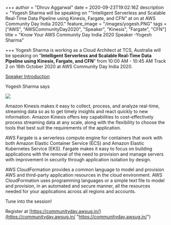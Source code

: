 +++
author = "Dhruv Aggarwal"
date = 2020-09-23T19:02:16Z
description = "Yogesh Sharma will be speaking on \"\"Intelligent Serverless and Scalable Real-Time Data Pipeline using Kinesis, Fargate, and CFN\" at <time> on <date> at AWS Community Day India 2020."
feature_image = "/images/yogesh.PNG"
tags = ["AWS", "AWSCommunityDay2020", "Speaker", "Kinesis", "Fargate", "CFN"]
title = "Know Your AWS Community Day India 2020 Speaker -Yogesh Sharma"

+++
Yogesh Sharma is working as a Cloud Architect at TCS, Australia will be speaking on "**Intelligent Serverless and Scalable Real-Time Data Pipeline using Kinesis, Fargate, and CFN**" from 10:00 AM - 10:45 AM Track 2 on 16th October 2020 at AWS Community Day India 2020.

[Speaker Introduction]()<URL>

<Summary from intro video of speaker>Yogesh Sharma says

![](/images/aws.PNG)

Amazon Kinesis makes it easy to collect, process, and analyze real-time, streaming data so as to get timely insights and react quickly to new information. Amazon Kinesis offers key capabilities to cost-effectively process streaming data at any scale, along with the flexibility to choose the tools that best suit the requirements of the application.

AWS Fargate is a serverless compute engine for containers that work with both Amazon Elastic Container Service (ECS) and Amazon Elastic Kubernetes Service (EKS). Fargate makes it easy to focus on building applications with the removal of the need to provision and manage servers with improvement in security through application isolation by design.

AWS CloudFormation provides a common language to model and provision AWS and third-party application resources in the cloud environment. AWS CloudFormation uses programming languages or a simple text file to model and provision, in an automated and secure manner, all the resources needed for your applications across all regions and accounts.

Tune into the session!

Register at [https://communityday.awsug.in/](https://communityday.awsug.in/ "https://communityday.awsug.in/")